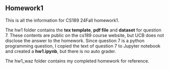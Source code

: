 ## Homework1

This is all the information for CS189 24Fall homework1.

The hw1 folder contains the **tex template**, **pdf file** and **dataset** for question 7. These contents are public on the cs189 course website, but UCB does not disclose the answer to the homework. Since question 7 is a python programming question, I copied the text of question 7 to Jupyter notebook and created a **hw1.ipynb**, but there is no auto grader.

The hw1_waz folder contains my completed homework for reference.